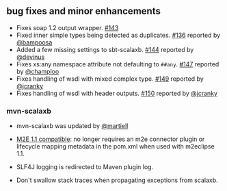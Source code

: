 ## bug fixes and minor enhancements
- Fixes soap 1.2 output wrapper. [#143][143]
- Fixed inner simple types being detected as duplicates. [#136][136] reported by [@bampoosa][@bampoosa]
- Added a few missing settings to sbt-scalaxb. [#144][144] reported by [@devinus][@devinus]
- Fixes xs:any namespace attribute not defaulting to `##any`. [#147][147] reported by [@champloo][@champloo]
- Fixes handling of wsdl with mixed complex type. [#149][149] reported by [@jcranky][@jcranky]
- Fixes handling of wsdl with header outputs. [#150][150] reported by [@jcranky][@jcranky]

### mvn-scalaxb
- mvn-scalaxb was updated by [@martiell][@martiell]
- [M2E 1.1 compatible][m2e]: no longer requires an m2e connector plugin or
  lifecycle mapping metadata in the pom.xml when used with m2eclipse 1.1.
- SLF4J logging is redirected to Maven plugin log.
- Don't swallow stack traces when propagating exceptions from scalaxb.

  [136]: https://github.com/eed3si9n/scalaxb/issues/136
  [143]: https://github.com/eed3si9n/scalaxb/issues/143
  [144]: https://github.com/eed3si9n/scalaxb/issues/144
  [147]: https://github.com/eed3si9n/scalaxb/issues/147
  [149]: https://github.com/eed3si9n/scalaxb/issues/149
  [150]: https://github.com/eed3si9n/scalaxb/issues/150
  [m2e]: http://wiki.eclipse.org/M2E_compatible_maven_plugins
  [@bampoosa]: https://github.com/bampoosa
  [@devinus]: https://github.com/devinus
  [@martiell]: https://github.com/martiell
  [@champloo]: https://github.com/champloo
  [@jcranky]: https://github.com/jcranky
